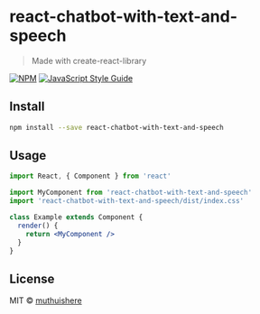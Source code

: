 # react-chatbot-with-text-and-speech

> Made with create-react-library

[![NPM](https://img.shields.io/npm/v/react-chatbot-with-text-and-speech.svg)](https://www.npmjs.com/package/react-chatbot-with-text-and-speech) [![JavaScript Style Guide](https://img.shields.io/badge/code_style-standard-brightgreen.svg)](https://standardjs.com)

## Install

```bash
npm install --save react-chatbot-with-text-and-speech
```

## Usage

```jsx
import React, { Component } from 'react'

import MyComponent from 'react-chatbot-with-text-and-speech'
import 'react-chatbot-with-text-and-speech/dist/index.css'

class Example extends Component {
  render() {
    return <MyComponent />
  }
}
```

## License

MIT © [muthuishere](https://github.com/muthuishere)
